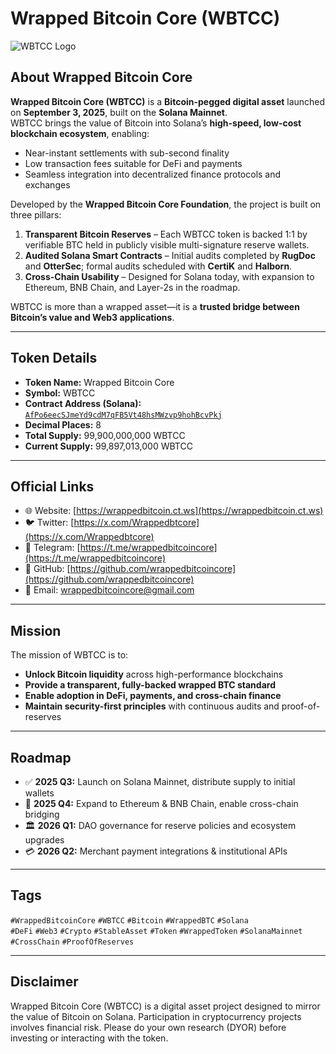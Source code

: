 # Wrapped Bitcoin Core (WBTCC)

![WBTCC Logo](https://wrappedbitcoin.ct.ws/wp-content/uploads/2025/09/IMG_0589.jpeg)

## About Wrapped Bitcoin Core

**Wrapped Bitcoin Core (WBTCC)** is a **Bitcoin-pegged digital asset** launched on **September 3, 2025**, built on the **Solana Mainnet**.  
WBTCC brings the value of Bitcoin into Solana’s **high-speed, low-cost blockchain ecosystem**, enabling:  

- Near-instant settlements with sub-second finality  
- Low transaction fees suitable for DeFi and payments  
- Seamless integration into decentralized finance protocols and exchanges  

Developed by the **Wrapped Bitcoin Core Foundation**, the project is built on three pillars:  

1. **Transparent Bitcoin Reserves** – Each WBTCC token is backed 1:1 by verifiable BTC held in publicly visible multi-signature reserve wallets.  
2. **Audited Solana Smart Contracts** – Initial audits completed by **RugDoc** and **OtterSec**; formal audits scheduled with **CertiK** and **Halborn**.  
3. **Cross-Chain Usability** – Designed for Solana today, with expansion to Ethereum, BNB Chain, and Layer-2s in the roadmap.  

WBTCC is more than a wrapped asset—it is a **trusted bridge between Bitcoin’s value and Web3 applications**.  

---

## Token Details

- **Token Name:** Wrapped Bitcoin Core  
- **Symbol:** WBTCC  
- **Contract Address (Solana):** [`AfPo6eecSJmeYd9cdM7qFB5Vt48hsMWzvp9hohBcvPkj`](https://solscan.io/token/AfPo6eecSJmeYd9cdM7qFB5Vt48hsMWzvp9hohBcvPkj)  
- **Decimal Places:** 8  
- **Total Supply:** 99,900,000,000 WBTCC  
- **Current Supply:** 99,897,013,000 WBTCC  

---

## Official Links

- 🌐 Website: [https://wrappedbitcoin.ct.ws](https://wrappedbitcoin.ct.ws)  
- 🐦 Twitter: [https://x.com/Wrappedbtcore](https://x.com/Wrappedbtcore)  
- 💬 Telegram: [https://t.me/wrappedbitcoincore](https://t.me/wrappedbitcoincore)  
- 📂 GitHub: [https://github.com/wrappedbitcoincore](https://github.com/wrappedbitcoincore)  
- 📧 Email: [wrappedbitcoincore@gmail.com](mailto:wrappedbitcoincore@gmail.com)  

---

## Mission

The mission of WBTCC is to:  

- **Unlock Bitcoin liquidity** across high-performance blockchains  
- **Provide a transparent, fully-backed wrapped BTC standard**  
- **Enable adoption in DeFi, payments, and cross-chain finance**  
- **Maintain security-first principles** with continuous audits and proof-of-reserves  

---

## Roadmap

- ✅ **2025 Q3:** Launch on Solana Mainnet, distribute supply to initial wallets  
- 🚀 **2025 Q4:** Expand to Ethereum & BNB Chain, enable cross-chain bridging  
- 🏛 **2026 Q1:** DAO governance for reserve policies and ecosystem upgrades  
- 💳 **2026 Q2:** Merchant payment integrations & institutional APIs  

---

## Tags

`#WrappedBitcoinCore` `#WBTCC` `#Bitcoin` `#WrappedBTC` `#Solana`  
`#DeFi` `#Web3` `#Crypto` `#StableAsset` `#Token`  `#WrappedToken` `#SolanaMainnet` `#CrossChain` `#ProofOfReserves`  

---

## Disclaimer

Wrapped Bitcoin Core (WBTCC) is a digital asset project designed to mirror the value of Bitcoin on Solana. Participation in cryptocurrency projects involves financial risk. Please do your own research (DYOR) before investing or interacting with the token.  
